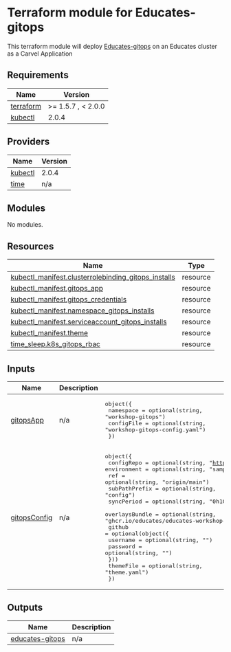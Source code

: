 # Terraform module for Educates-gitops

This terraform module will deploy [Educates-gitops](https://github.com/educates/educates-workshop-gitops-configurer) on an Educates cluster as a Carvel Application

## Requirements

| Name | Version |
|------|---------|
| <a name="requirement_terraform"></a> [terraform](#requirement\_terraform) | >= 1.5.7 , < 2.0.0 |
| <a name="requirement_kubectl"></a> [kubectl](#requirement\_kubectl) | 2.0.4 |

## Providers

| Name | Version |
|------|---------|
| <a name="provider_kubectl"></a> [kubectl](#provider\_kubectl) | 2.0.4 |
| <a name="provider_time"></a> [time](#provider\_time) | n/a |

## Modules

No modules.

## Resources

| Name | Type |
|------|------|
| [kubectl_manifest.clusterrolebinding_gitops_installs](https://registry.terraform.io/providers/alekc/kubectl/2.0.4/docs/resources/manifest) | resource |
| [kubectl_manifest.gitops_app](https://registry.terraform.io/providers/alekc/kubectl/2.0.4/docs/resources/manifest) | resource |
| [kubectl_manifest.gitops_credentials](https://registry.terraform.io/providers/alekc/kubectl/2.0.4/docs/resources/manifest) | resource |
| [kubectl_manifest.namespace_gitops_installs](https://registry.terraform.io/providers/alekc/kubectl/2.0.4/docs/resources/manifest) | resource |
| [kubectl_manifest.serviceaccount_gitops_installs](https://registry.terraform.io/providers/alekc/kubectl/2.0.4/docs/resources/manifest) | resource |
| [kubectl_manifest.theme](https://registry.terraform.io/providers/alekc/kubectl/2.0.4/docs/resources/manifest) | resource |
| [time_sleep.k8s_gitops_rbac](https://registry.terraform.io/providers/hashicorp/time/latest/docs/resources/sleep) | resource |

## Inputs

| Name | Description | Type | Default | Required |
|------|-------------|------|---------|:--------:|
| <a name="input_gitopsApp"></a> [gitopsApp](#input\_gitopsApp) | n/a | <pre>object({<br/>    namespace = optional(string, "workshop-gitops")<br/>    configFile = optional(string, "workshop-gitops-config.yaml")<br/>  })</pre> | `{}` | no |
| <a name="input_gitopsConfig"></a> [gitopsConfig](#input\_gitopsConfig) | n/a | <pre>object({<br/>    configRepo = optional(string, "https://github.com/educates/educates-workshop-gitops-configurer")<br/>    environment = optional(string, "sample-environment")<br/>    ref = optional(string, "origin/main")<br/>    subPathPrefix = optional(string, "config")<br/>    syncPeriod = optional(string, "0h10m0s")<br/>    overlaysBundle = optional(string, "ghcr.io/educates/educates-workshop-gitops-configurer:main")<br/>    github = optional(object({<br/>      username = optional(string, "")<br/>      password = optional(string, "")<br/>    }))<br/>    themeFile = optional(string, "theme.yaml")<br/>  })</pre> | <pre>{<br/>  "github": {}<br/>}</pre> | no |

## Outputs

| Name | Description |
|------|-------------|
| <a name="output_educates-gitops"></a> [educates-gitops](#output\_educates-gitops) | n/a |
